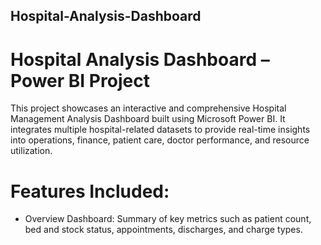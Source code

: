 ## Hospital-Analysis-Dashboard

# Hospital Analysis Dashboard – Power BI Project
This project showcases an interactive and comprehensive Hospital Management Analysis Dashboard built using Microsoft Power BI. It integrates multiple hospital-related datasets to provide real-time insights into operations, finance, patient care, doctor performance, and resource utilization.

# Features Included:
- Overview Dashboard:
  Summary of key metrics such as patient count, bed and stock status, appointments, discharges, and charge types.

